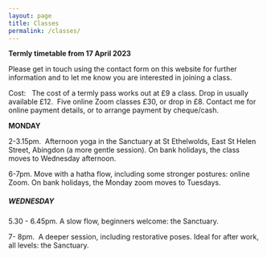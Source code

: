 ```yaml
---
layout: page
title: Classes
permalink: /classes/
---
```

**Termly timetable from 17 April 2023**

Please get in touch using the contact form on this website for further information and to let me know you are interested in joining a class.

Cost:&nbsp; &nbsp;The cost of a termly pass works out at £9 a class. Drop in usually available £12.&nbsp; Five online Zoom classes £30, or drop in £8. Contact me for online payment details, or to arrange payment by cheque/cash.&nbsp;

**MONDAY**

2-3.15pm.&nbsp; Afternoon yoga in the Sanctuary at St Ethelwolds, East St Helen Street, Abingdon (a more gentle session). On bank holidays, the class moves to Wednesday afternoon.

6-7pm. Move with a hatha flow, including some stronger postures: online Zoom. On bank holidays, the Monday zoom moves to Tuesdays.

##### **WEDNESDAY**

5\.30 - 6.45pm. A slow flow, beginners welcome: the Sanctuary.

7- 8pm.&nbsp; A deeper session, including restorative poses. Ideal for after work, all levels: the Sanctuary.